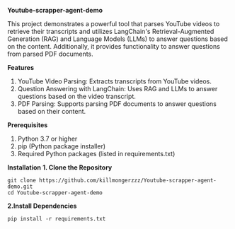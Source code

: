 **Youtube-scrapper-agent-demo**

This project demonstrates a powerful tool that parses YouTube videos to retrieve their transcripts and utilizes LangChain's Retrieval-Augmented Generation (RAG) and Language Models (LLMs) to answer questions based on the content. Additionally, it provides functionality to answer questions from parsed PDF documents.

**Features**
  1. YouTube Video Parsing: Extracts transcripts from YouTube videos.
  2. Question Answering with LangChain: Uses RAG and LLMs to answer questions based on the video transcript.
  3. PDF Parsing: Supports parsing PDF documents to answer questions based on their content.

**Prerequisites**
  1. Python 3.7 or higher
  2. pip (Python package installer)
  3. Required Python packages (listed in requirements.txt)

**Installation**
**1. Clone the Repository**

    git clone https://github.com/killmongerzzz/Youtube-scrapper-agent-demo.git  
    cd Youtube-scrapper-agent-demo

**2.Install Dependencies**

    pip install -r requirements.txt
